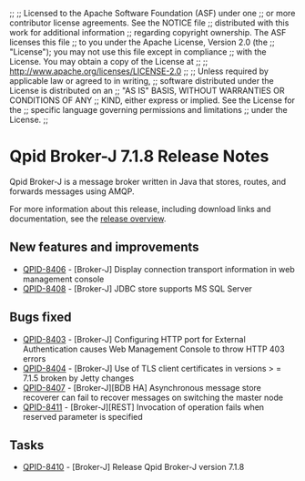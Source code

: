 ;;
;; Licensed to the Apache Software Foundation (ASF) under one
;; or more contributor license agreements.  See the NOTICE file
;; distributed with this work for additional information
;; regarding copyright ownership.  The ASF licenses this file
;; to you under the Apache License, Version 2.0 (the
;; "License"); you may not use this file except in compliance
;; with the License.  You may obtain a copy of the License at
;; 
;;   http://www.apache.org/licenses/LICENSE-2.0
;; 
;; Unless required by applicable law or agreed to in writing,
;; software distributed under the License is distributed on an
;; "AS IS" BASIS, WITHOUT WARRANTIES OR CONDITIONS OF ANY
;; KIND, either express or implied.  See the License for the
;; specific language governing permissions and limitations
;; under the License.
;;

# Qpid Broker-J 7.1.8 Release Notes

Qpid Broker-J is a message broker written in Java that stores, routes,
and forwards messages using AMQP.

For more information about this release, including download links and
documentation, see the [release overview](index.html).


## New features and improvements

 - [QPID-8406](https://issues.apache.org/jira/browse/QPID-8406) - [Broker-J] Display connection transport information in web management console
 - [QPID-8408](https://issues.apache.org/jira/browse/QPID-8408) - [Broker-J] JDBC store supports MS SQL Server

## Bugs fixed

 - [QPID-8403](https://issues.apache.org/jira/browse/QPID-8403) - [Broker-J] Configuring HTTP port for External Authentication causes Web Management Console to throw HTTP 403 errors 
 - [QPID-8404](https://issues.apache.org/jira/browse/QPID-8404) - [Broker-J] Use of TLS client certificates in versions &gt; = 7.1.5 broken by Jetty changes
 - [QPID-8407](https://issues.apache.org/jira/browse/QPID-8407) - [Broker-J][BDB HA] Asynchronous message store recoverer can fail to recover messages on switching the master node
 - [QPID-8411](https://issues.apache.org/jira/browse/QPID-8411) - [Broker-J][REST] Invocation of operation fails when reserved parameter is specified

## Tasks

 - [QPID-8410](https://issues.apache.org/jira/browse/QPID-8410) - [Broker-J] Release Qpid Broker-J version 7.1.8